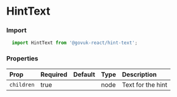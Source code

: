 HintText
========

### Import
```js
  import HintText from '@govuk-react/hint-text';
```
<!-- STORY -->



### Properties
Prop | Required | Default | Type | Description
:--- | :------- | :------ | :--- | :----------
 `children` | true |  | node | Text for the hint


